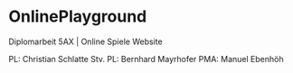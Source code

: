 OnlinePlayground
================

Diplomarbeit 5AX | Online Spiele Website

PL: Christian Schlatte
Stv. PL: Bernhard Mayrhofer
PMA: Manuel Ebenhöh
